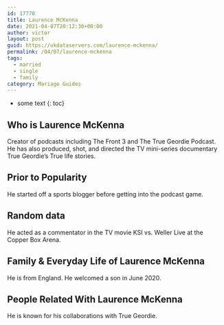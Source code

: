```yaml
---
id: 17770
title: Laurence McKenna
date: 2021-04-07T20:12:30+00:00
author: victor
layout: post
guid: https://ukdataservers.com/laurence-mckenna/
permalink: /04/07/laurence-mckenna  
tags:
  - married
  - single
  - family
category: Mariage Guides
---
```


* some text
{: toc}


## Who is Laurence McKenna



Creator of podcasts including The Front 3 and The True Geordie Podcast. He has also produced, shot, and directed the TV mini-series documentary True Geordie&#8217;s True life stories. 

                
                
                
## Prior to Popularity



He started off a sports blogger before getting into the podcast game. 

                
                
                
## Random data



He acted as a commentator in the TV movie KSI vs. Weller Live at the Copper Box Arena. 

                
                
                
## Family & Everyday Life of Laurence McKenna



He is from England. He welcomed a son in June 2020. 

                
                
                
## People Related With Laurence McKenna



He is known for his collaborations with True Geordie. 

                
              
            
          
          
          